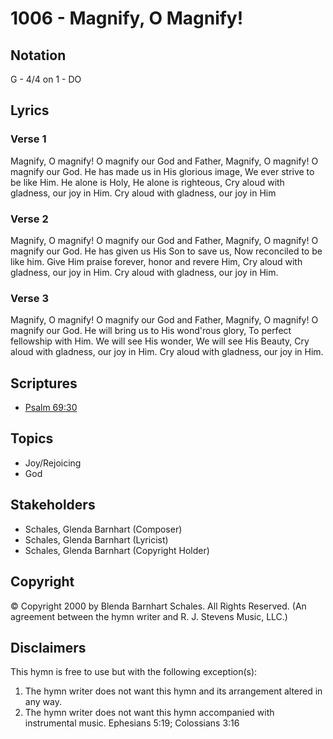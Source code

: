 # 1006 - Magnify, O Magnify!

## Notation

G - 4/4 on 1 - DO

## Lyrics

### Verse 1

Magnify, O magnify! O magnify our God and Father, Magnify, O magnify! O magnify our God. He has made us in His glorious image, We ever strive to be like Him. He alone is Holy, He alone is righteous, Cry aloud with gladness, our joy in Him. Cry aloud with gladness, our joy in Him

### Verse 2

Magnify, O magnify! O magnify our God and Father, Magnify, O magnify! O magnify our God. He has given us His Son to save us, Now reconciled to be like him. Give Him praise forever, honor and revere Him, Cry aloud with gladness, our joy in Him. Cry aloud with gladness, our joy in Him.

### Verse 3

Magnify, O magnify! O magnify our God and Father, Magnify, O magnify! O magnify our God. He will bring us to His wond'rous glory, To perfect fellowship with Him. We will see His wonder, We will see His Beauty, Cry aloud with gladness, our joy in Him. Cry aloud with gladness, our joy in Him.


## Scriptures

- [Psalm 69:30](https://www.biblegateway.com/passage/?search=Psalm%2069%3A30)

## Topics

- Joy/Rejoicing
- God

## Stakeholders

- Schales, Glenda Barnhart (Composer)
- Schales, Glenda Barnhart (Lyricist)
- Schales, Glenda Barnhart (Copyright Holder)

## Copyright

© Copyright 2000 by Blenda Barnhart Schales. All Rights Reserved.
(An agreement between the hymn writer and R. J. Stevens Music, LLC.)

## Disclaimers

This hymn is free to use but with the following exception(s):
1. The hymn writer does not want this hymn and its arrangement altered in any way.
2. The hymn writer does not want this hymn accompanied with instrumental music.
Ephesians 5:19; Colossians 3:16

